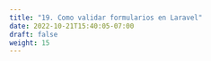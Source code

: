 ```yaml
---
title: "19. Como validar formularios en Laravel"
date: 2022-10-21T15:40:05-07:00
draft: false
weight: 15
---
```


